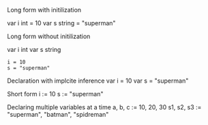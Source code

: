 Long form with initilization
 
  var i int = 10
	var s string = "superman"


Long form without initilization
  
  var i int
	var s string

	i = 10
	s = "superman"


Declaration with implcite inference
  var i = 10
	var s = "superman"


Short form
  i := 10
  s := "superman"
  

Declaring multiple variables at a time
  a, b, c := 10, 20, 30
  s1, s2, s3 := "superman", "batman", "spidreman"
